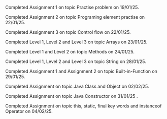 Completed Assignment 1 on topic Practise problem on 19/01/25.

Completed Assignment 2 on topic Programing element practise on 22/01/25.

Completed Assignment 3 on topic Control flow on 22/01/25.

Completed Level 1, Level 2 and Level 3 on topic Arrays on 23/01/25.

Completed Level 1 and Level 2 on topic Methods on 24/01/25.

Completed Level 1, Level 2 and Level 3 on topic String on 28/01/25.

Completed Assignment 1 and Assignment 2 on topic Built-in-Function on 29/01/25.

Completed Assignment on topic Java Class and Object on 02/02/25.

Completed Assignment on topic Java Constructor on 31/01/25 .

Completed Assignment on topic this, static, final key words and instanceof Operator on 04/02/25.
